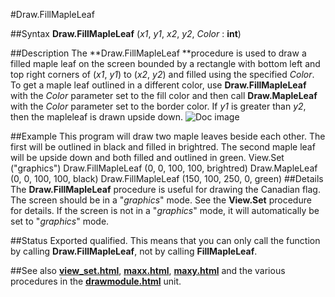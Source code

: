 
#Draw.FillMapleLeaf

##Syntax
**Draw.FillMapleLeaf** (*x1*, *y1*, *x2*, *y2*, *Color* : **int**)

##Description
The **Draw.FillMapleLeaf **procedure is used to draw a filled maple leaf on the screen bounded by a rectangle with bottom left and top right corners of (*x1*, *y1*) to (*x2*, *y2*) and filled using the specified *Color*. To get a maple leaf outlined in a different color, use **Draw.FillMapleLeaf** with the *Color* parameter set to the fill color and then call **Draw.MapleLeaf**  with the *Color* parameter set to the border color. If *y1* is greater than *y2*, then the mapleleaf is drawn upside down.
![Doc image](draw_fillmapleleaf01.gif)

##Example
This program will draw two maple leaves beside each other. The first will be outlined in black and filled in brightred. The second maple leaf will be upside down and both filled and outlined in green.
        View.Set ("graphics")
        Draw.FillMapleLeaf (0, 0, 100, 100, brightred)
        Draw.MapleLeaf (0, 0, 100, 100, black)
        Draw.FillMapleLeaf (150, 100, 250, 0, green)
##Details
The **Draw.FillMapleLeaf** procedure is useful for drawing the Canadian flag.
The screen should be in a "*graphics*" mode. See the **View.Set** procedure for details. If the screen is not in a "*graphics*" mode, it will automatically be set to "*graphics*" mode.

##Status
Exported qualified.
This means that you can only call the function by calling **Draw.FillMapleLeaf**, not by calling **FillMapleLeaf**.

##See also
**[view_set.html](View.Set)**, **[maxx.html](maxx)**, **[maxy.html](maxy)** and the various procedures in the **[drawmodule.html](Draw)** unit.
